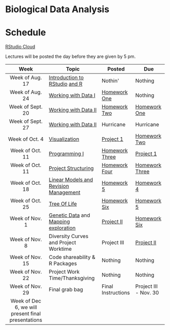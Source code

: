 # Biological Data Analysis

# Schedule

[RStudio Cloud](https://rstudio.cloud/spaces/156175/join?access_code=s3I0mTo9w%2FCivFh5Gh48yRSSm2Q4qNhyYU0B0uBt)

Lectures will be posted the day before they are given by 5 pm.


| Week | Topic | Posted | Due |
|:----:|-------|--------|-----|
| Week of Aug. 17 | [Introduction to RStudio](https://biologicaldataanalysis2019.github.io/2021/articles/00_Syllabus_and_Expectations.html) [and R](https://biologicaldataanalysis2019.github.io/2021/articles/01_Getting_Started_with_R.html)| Nothin' | Nothing |
| Week of Aug. 24 |  [Working with Data I](https://biologicaldataanalysis2019.github.io/2021/articles/02_Starting_with_Data.html) | [Homework One](https://biologicaldataanalysis2019.github.io/2021/articles/HomeworkOne.html) | Nothing | 
| Week of Sept. 20 | [Working with Data II](https://biologicaldataanalysis2019.github.io/2021/articles/03_Manipulating_Data.html) | [Homework Two](https://biologicaldataanalysis2019.github.io/2021/articles/HomeworkTwo.html) |  [Homework One](https://biologicaldataanalysis2019.github.io/2021/articles/HomeworkOne.html) | 
| Week of Sept. 27 | [Working with Data II](https://biologicaldataanalysis2019.github.io/2021/articles/03_Manipulating_Data.html) | Hurricane  | Hurricane |
| Week of Oct. 4 | [Visualization](https://biologicaldataanalysis2019.github.io/2021/articles/04-plotting.html) | [Project 1](https://biologicaldataanalysis2019.github.io/2021/articles/ProjectOne.html) |[Homework Two](https://biologicaldataanalysis2019.github.io/2021/articles/HomeworkTwo.html)    |
| Week of Oct. 11 | [Programming I](https://biologicaldataanalysis2019.github.io/2021/articles/05_Functions.html) | [Homework Three](https://biologicaldataanalysis2019.github.io/2021/articles/HomeworkThree.html) |  [Project 1](https://biologicaldataanalysis2019.github.io/2021/articles/ProjectOne.html) |
| Week of Oct. 11 | [Project Structuring](https://biologicaldataanalysis2019.github.io/2021/articles/06_Exploration_Setup.html) | [Homework Four](https://biologicaldataanalysis2019.github.io/2021/articles/HomeworkFour.html) | [Homework Three](https://biologicaldataanalysis2019.github.io/2021/articles/HomeworkThree.html) | 
| Week of Oct. 18 |  [Linear Models and Revision Management](https://biologicaldataanalysis2019.github.io/2021/articles/08_linear_models.html) |  [Homework 5](https://biologicaldataanalysis2019.github.io/2021/articles/HomeworkFive.html) | [Homework 4](https://biologicaldataanalysis2019.github.io/2021/articles/HomeworkFour.html)  | 
| Week of Oct. 25 | [Tree Of Life](https://biologicaldataanalysis2019.github.io/2021/articles/09_Tree_of_life.html) | [Homework Six](https://biologicaldataanalysis2019.github.io/2021/articles/HomeworkSix.html) | [Homework 5](https://biologicaldataanalysis2019.github.io/2021/articles/HomeworkFive.html) | 
| Week of Nov. 1 | [Genetic Data](https://biologicaldataanalysis2019.github.io/2021/articles/09_Tree_of_life.html) and [Mapping exploration](https://biologicaldataanalysis2019.github.io/2021/articles/10_GBIF_and_Location.html)  | [Project II](https://biologicaldataanalysis2019.github.io/2021/articles/ProjectTwo.html) | [Homework Six](https://biologicaldataanalysis2019.github.io/2021/articles/HomeworkSix.html) |
| Week of Nov. 8 | Diversity Curves and Project Worktime | Project III | [Project II](https://biologicaldataanalysis2019.github.io/2021/articles/ProjectTwo.html) |
| Week of Nov. 15 | Code shareability & R Packages  | Nothing | Nothing |
| Week of Nov. 22 | Project Work Time/Thanksgiving | Nothing | Nothing |  
| Week of Nov. 29  | Final grab bag | Final Instructions | Project III - Nov. 30 | 
| Week of Dec 6, we will present final presentations | | | 

